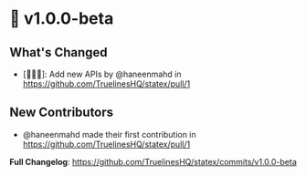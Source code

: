 # 🌮 v1.0.0-beta

## What's Changed

- [🥸🤠🥳]: Add new APIs by @haneenmahd in https://github.com/TruelinesHQ/statex/pull/1

## New Contributors

- @haneenmahd made their first contribution in https://github.com/TruelinesHQ/statex/pull/1

**Full Changelog**: https://github.com/TruelinesHQ/statex/commits/v1.0.0-beta
